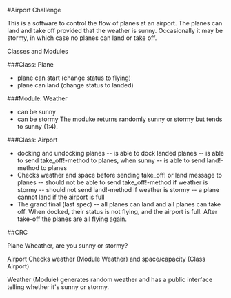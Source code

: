 #Airport Challenge

This is a software to control the flow of planes at an airport. The planes can land and take off provided that the weather is sunny. Occasionally it may be stormy, in which case no planes can land or take off. 

Classes and Modules

###Class: Plane
- plane can start (change status to flying)
- plane can land (change status to landed)

###Module: Weather
- can be sunny
- can be stormy
The moduke returns randomly sunny or stormy but tends to sunny (1:4).

###Class: Airport
- docking and undocking planes
    -- is able to dock landed planes
    -- is able to send take_off!-method to planes, when sunny
    -- is able to send land!-method to planes
- Checks weather and space before sending take_off! or land message to planes
    -- should not be able to send take_off!-method if weather is stormy
    -- should not send land!-method if weather is stormy
    -- a plane cannot land if the airport is full
- The grand final (last spec)
    -- all planes can land and all planes can take off. When docked, their status is not flying, and the airport is full. After take-off the planes are all flying again.

##CRC

Plane
Wheather, are you sunny or stormy? 

Airport
Checks weather (Module Weather) and space/capacity (Class Airport)

Weather (Module)
generates random weather and has a public interface telling whether it's sunny or stormy.